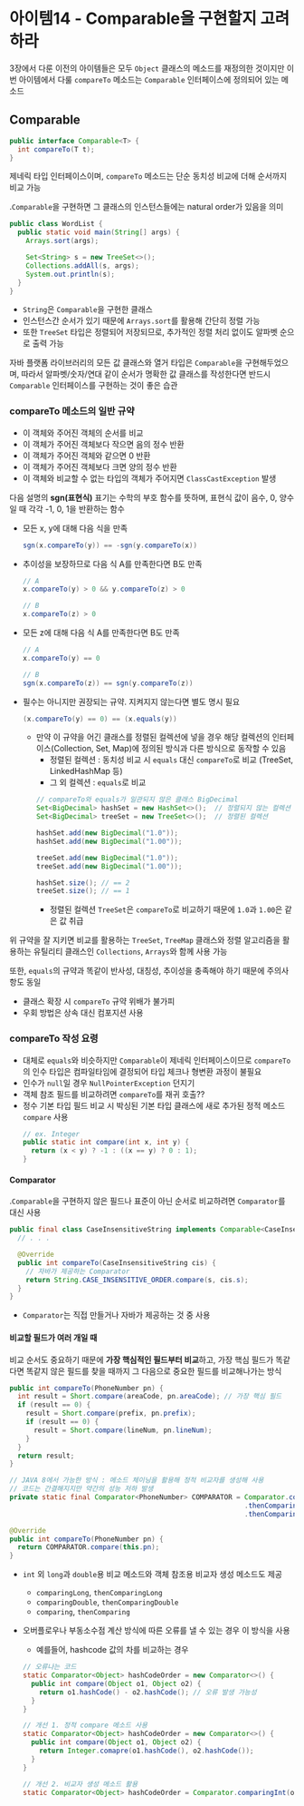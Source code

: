 # 아이템14 - Comparable을 구현할지 고려하라

3장에서 다룬 이전의 아이템들은 모두 ```Object``` 클래스의 메소드를 재정의한 것이지만 이번 아이템에서 다룰 ```compareTo``` 메소드는 ```Comparable``` 인터페이스에 정의되어 있는 메소드

## Comparable
```JAVA
public interface Comparable<T> {
  int compareTo(T t);
}
```
제네릭 타입 인터페이스이며, ```compareTo``` 메소드는 단순 동치성 비교에 더해 순서까지 비교 가능

.```Comparable```을 구현하면 그 클래스의 인스턴스들에는 natural order가 있음을 의미
```JAVA
public class WordList {
  public static void main(String[] args) {
    Arrays.sort(args);

    Set<String> s = new TreeSet<>();
    Collections.addAll(s, args);
    System.out.println(s);
  }
}
```
- ```String```은 ```Comparable```을 구현한 클래스
- 인스턴스간 순서가 있기 때문에 ```Arrays.sort```를 활용해 간단히 정렬 가능
- 또한 ```TreeSet``` 타입은 정렬되어 저장되므로, 추가적인 정렬 처리 없이도 알파벳 순으로 출력 가능

자바 플랫폼 라이브러리의 모든 값 클래스와 열거 타입은 ```Comparable```을 구현해두었으며, 따라서 알파벳/숫자/연대 같이 순서가 명확한 값 클래스를 작성한다면 반드시 ```Comparable``` 인터페이스를 구현하는 것이 좋은 습관

### compareTo 메소드의 일반 규약
- 이 객체와 주어진 객체의 순서를 비교
- 이 객체가 주어진 객체보다 작으면 음의 정수 반환
- 이 객체가 주어진 객체와 같으면 0 반환
- 이 객체가 주어진 객체보다 크면 양의 정수 반환
- 이 객체와 비교할 수 없는 타입의 객체가 주어지면 ```ClassCastException``` 발생

다음 설명의 **sgn(표현식)** 표기는 수학의 부호 함수를 뜻하며, 표현식 값이 음수, 0, 양수일 때 각각 -1, 0, 1을 반환하는 함수
- 모든 x, y에 대해 다음 식을 만족
  ```JAVA
  sgn(x.compareTo(y)) == -sgn(y.compareTo(x))
  ```
- 추이성을 보장하므로 다음 식 A를 만족한다면 B도 만족
  ```JAVA
  // A
  x.compareTo(y) > 0 && y.compareTo(z) > 0
  ```
  ```JAVA
  // B
  x.compareTo(z) > 0
  ```
- 모든 z에 대해 다음 식 A를 만족한다면 B도 만족
  ```JAVA
  // A
  x.compareTo(y) == 0
  ```
  ```JAVA
  // B
  sgn(x.compareTo(z)) == sgn(y.compareTo(z))
  ```
- 필수는 아니지만 권장되는 규약. 지켜지지 않는다면 별도 명시 필요
  ```JAVA
  (x.compareTo(y) == 0) == (x.equals(y))
  ```
  - 만약 이 규약을 어긴 클래스를 정렬된 컬렉션에 넣을 경우 해당 컬렉션의 인터페이스(Collection, Set, Map)에 정의된 방식과 다른 방식으로 동작할 수 있음
    - 정렬된 컬렉션 : 동치성 비교 시 ```equals``` 대신 ```compareTo```로 비교 (TreeSet, LinkedHashMap 등)
    - 그 외 컬렉션 : ```equals```로 비교
    ```JAVA
    // compareTo와 equals가 일관되지 않은 클래스 BigDecimal
    Set<BigDecimal> hashSet = new HashSet<>();  // 정렬되지 않는 컬렉션
    Set<BigDecimal> treeSet = new TreeSet<>();  // 정렬된 컬렉션

    hashSet.add(new BigDecimal("1.0"));
    hashSet.add(new BigDecimal("1.00"));

    treeSet.add(new BigDecimal("1.0"));
    treeSet.add(new BigDecimal("1.00"));

    hashSet.size(); // == 2
    treeSet.size(); // == 1
    ```
    - 정렬된 컬렉션 ```TreeSet```은 ```compareTo```로 비교하기 때문에 ```1.0```과 ```1.00```은 같은 값 취급

위 규약을 잘 지키면 비교를 활용하는 ```TreeSet```, ```TreeMap``` 클래스와 정렬 알고리즘을 활용하는 유틸리티 클래스인 ```Collections```, ```Arrays```와 함께 사용 가능

또한, ```equals```의 규약과 똑같이 반사성, 대칭성, 추이성을 충족해야 하기 때문에 주의사항도 동일
- 클래스 확장 시 ```compareTo``` 규약 위배가 불가피
- 우회 방법은 상속 대신 컴포지션 사용

### compareTo 작성 요령
- 대체로 ```equals```와 비슷하지만 ```Comparable```이 제네릭 인터페이스이므로 ```compareTo```의 인수 타입은 컴파일타임에 결정되어 타입 체크나 형변환 과정이 불필요
- 인수가 ```null```일 경우 ```NullPointerException``` 던지기
- 객체 참조 필드를 비교하려면 ```compareTo```를 재귀 호출??
- 정수 기본 타입 필드 비교 시 박싱된 기본 타입 클래스에 새로 추가된 정적 메소드 ```compare``` 사용
  ```JAVA
  // ex. Integer
  public static int compare(int x, int y) {
    return (x < y) ? -1 : ((x == y) ? 0 : 1);
  }
  ```

#### Comparator
.```Comparable```을 구현하지 않은 필드나 표준이 아닌 순서로 비교하려면 ```Comparator```를 대신 사용
```JAVA
public final class CaseInsensitiveString implements Comparable<CaseInsensitiveString> {
  // . . .

  @Override
  public int compareTo(CaseInsensitiveString cis) {
    // 자바가 제공하는 Comparator
    return String.CASE_INSENSITIVE_ORDER.compare(s, cis.s);
  }
}
```
- ```Comparator```는 직접 만들거나 자바가 제공하는 것 중 사용

#### 비교할 필드가 여러 개일 때
비교 순서도 중요하기 때문에 **가장 핵심적인 필드부터 비교**하고, 가장 핵심 필드가 똑같다면 똑같지 않은 필드를 찾을 때까지 그 다음으로 중요한 필드를 비교해나가는 방식
```JAVA
public int compareTo(PhoneNumber pn) {
  int result = Short.compare(areaCode, pn.areaCode); // 가장 핵심 필드
  if (result == 0) {
    result = Short.compare(prefix, pn.prefix);
    if (result == 0) {
      result = Short.compare(lineNum, pn.lineNum);
    }
  }
  return result;
}
```
```JAVA
// JAVA 8에서 가능한 방식 : 메소드 체이닝을 활용해 정적 비교자를 생성해 사용
// 코드는 간결해지지만 약간의 성능 저하 발생
private static final Comparator<PhoneNumber> COMPARATOR = Comparator.comparingInt((PhoneNumber pn) -> pn.areaCode)
                                                          .thenComparingInt(pn -> pn.prefix)
                                                          .thenComparingInt(pn -> pn.lineNum);

@Override
public int compareTo(PhoneNumber pn) {
  return COMPARATOR.compare(this.pn);
}
```
- ```int``` 외 ```long```과 ```double```용 비교 메소드와 객체 참조용 비교자 생성 메소드도 제공
  - ```comparingLong```, ```thenComparingLong```
  - ```comparingDouble```, ```thenComparingDouble```
  - ```comparing```, ```thenComparing```

- 오버플로우나 부동소수점 계산 방식에 따른 오류를 낼 수 있는 경우 이 방식을 사용
  - 예를들어, hashcode 값의 차를 비교하는 경우
  ```JAVA
  // 오류나는 코드
  static Comparator<Object> hashCodeOrder = new Comparator<>() {
    public int compare(Object o1, Object o2) {
      return o1.hashCode() - o2.hashCode(); // 오류 발생 가능성
    }
  }
  ```
  ```JAVA
  // 개선 1. 정적 compare 메소드 사용
  static Comparator<Object> hashCodeOrder = new Comparator<>() {
    public int compare(Object o1, Object o2) {
      return Integer.comapre(o1.hashCode(), o2.hashCode());
    }
  }
  ```
  ```JAVA
  // 개선 2. 비교자 생성 메소드 활용
  static Comparator<Object> hashCodeOrder = Comparator.comparingInt(o -> o.hashCode());
  ```
